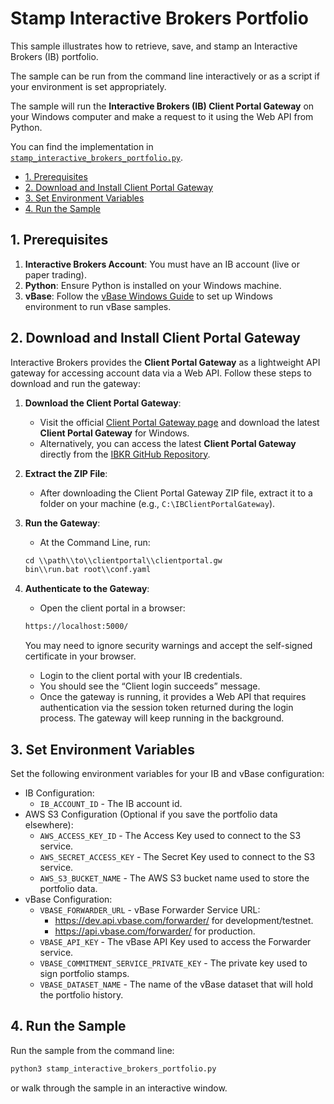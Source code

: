 <!-- omit in toc -->

# Stamp Interactive Brokers Portfolio

This sample illustrates how to retrieve, save, and stamp an Interactive Brokers (IB) portfolio.

The sample can be run from the command line interactively or as a script if your environment is set appropriately.

The sample will run the **Interactive Brokers (IB) Client Portal Gateway** on your Windows computer and make a request to it using the Web API from Python.

You can find the implementation in [`stamp_interactive_brokers_portfolio.py`](https://github.com/validityBase/vbase-py-samples/blob/main/samples/stamp_interactive_brokers_portfolio.py).

- [1. Prerequisites](#prerequisites)
- [2. Download and Install Client Portal Gateway](#download-and-install-client-portal-gateway)
- [3. Set Environment Variables](#set-environment-variables)
- [4. Run the Sample](#run-the-sample)

## 1. Prerequisites <a href="#prerequisites" id="prerequisites"></a>

1. **Interactive Brokers Account**: You must have an IB account (live or paper trading).
2. **Python**: Ensure Python is installed on your Windows machine.
3. **vBase**: Follow the [vBase Windows Guide](windows_guide.md) to set up Windows environment to run vBase samples.

## 2. Download and Install Client Portal Gateway <a href="#download-and-install-client-portal-gateway" id="download-and-install-client-portal-gateway"></a>

Interactive Brokers provides the **Client Portal Gateway** as a lightweight API gateway for accessing account data via a Web API. Follow these steps to download and run the gateway:

1. **Download the Client Portal Gateway**:
   - Visit the official [Client Portal Gateway page](https://www.interactivebrokers.com/en/index.php?f=50462) and download the latest **Client Portal Gateway** for Windows.
   - Alternatively, you can access the latest **Client Portal Gateway** directly from the [IBKR GitHub Repository](https://github.com/InteractiveBrokers/clientportal.gw).
2. **Extract the ZIP File**:
   - After downloading the Client Portal Gateway ZIP file, extract it to a folder on your machine (e.g., `C:\IBClientPortalGateway`).
3. **Run the Gateway**:
   - At the Command Line, run:

   ```default
   cd \\path\\to\\clientportal\\clientportal.gw
   bin\\run.bat root\\conf.yaml
   ```
4. **Authenticate to the Gateway**:
   - Open the client portal in a browser:

   ```default
   https://localhost:5000/
   ```

   You may need to ignore security warnings and accept the self-signed certificate in your browser.
   - Login to the client portal with your IB credentials.
   - You should see the “Client login succeeds” message.
   - Once the gateway is running, it provides a Web API that requires authentication via the session token returned during the login process. The gateway will keep running in the background.

## 3. Set Environment Variables<a href="#set-environment-variables" id="set-environment-variables"></a>

Set the following environment variables for your IB and vBase configuration:

- IB Configuration:
  - `IB_ACCOUNT_ID` - The IB account id.
- AWS S3 Configuration (Optional if you save the portfolio data elsewhere):
  - `AWS_ACCESS_KEY_ID` - The Access Key used to connect to the S3 service.
  - `AWS_SECRET_ACCESS_KEY` - The Secret Key used to connect to the S3 service.
  - `AWS_S3_BUCKET_NAME` - The AWS S3 bucket name used to store the portfolio data.
- vBase Configuration:
  - `VBASE_FORWARDER_URL` - vBase Forwarder Service URL:
    - https://dev.api.vbase.com/forwarder/ for development/testnet.
    - https://api.vbase.com/forwarder/ for production.
  - `VBASE_API_KEY` - The vBase API Key used to access the Forwarder service.
  - `VBASE_COMMITMENT_SERVICE_PRIVATE_KEY` - The private key used to sign portfolio stamps.
  - `VBASE_DATASET_NAME` - The name of the vBase dataset that will hold the portfolio history.

## 4. Run the Sample<a href="#run-the-sample" id="run-the-sample"></a>

Run the sample from the command line:

```bash
python3 stamp_interactive_brokers_portfolio.py
```

or walk through the sample in an interactive window.
